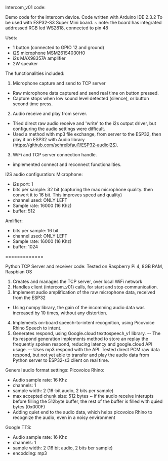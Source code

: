 Intercom_v01 code:

Demo code for the intercom device.
Code written with Arduino IDE 2.3.2
To be used with ESP32-S3 Super Mini board. 
~ note: the board has integrated addressed RGB led WS2818, connected to pin 48

Uses:
- 1 button (connected to GPIO 12 and ground)
- i2S microphone MSM261S4030H0
- i2s MAX98357A amplifier
- 2W speaker

The functionalities included:
1. Microphone capture and send to TCP server
- Raw microphone data captured and send real time on button pressed. 
- Capture stops when low sound level detected (silence), or button second time press.

2. Audio receive and play from server.
- Tried direct raw audio receive and 'write' to the i2s output driver, but configuring the audio settings were difficult.  
- Used a method with mp3 file exchange, from server to the ESP32, then play it on ESP32 with Audio library (https://github.com/schreibfaul1/ESP32-audioI2S).

3. WiFi and TCP server connection handle.
- implemented connect and reconnect functionalities. 

I2S audio configuration:
Microphone:
  - i2s port: 1
  - bits per sample: 32 bit (capturing the max microphone quality. then convert it to 16 bit. This improves speed and quality)
  - channel used: ONLY LEFT
  - Sample rate: 16000 (16 Khz)
  - buffer: 512

Amlifier:
  - bits per sample: 16 bit
  - channel used: ONLY LEFT
  - Sample rate: 16000 (16 Khz)
  - buffer: 1024

=============

Python TCP Server and receiver code:
Tested on Raspberry Pi 4, 8GB RAM, Raspbian OS

1. Creates and manages the TCP server, over local WiFi network
2. Handles client (intercom_v01) calls, for start and stop communication.
3. Implement audio amplification of the raw microphone data, received from the ESP32
  - Using numpy library, the gain of the incomming audio data was increased by 10 times, without any distortion.
 
4. Implements on-board speech-to-intent recognition, using Picovoice Rhino Speech to intent.
5. Generates respond, using Google.cloud texttospeech_v1 library.
  -- Тhe tts respond generation implements method to store an replay the frequently spoken respond, reducing latency and google.cloud API usage.
  -- Uses mp3 respond with the API. Tested direct PCM raw data respond, but not yet able to transfer and play the audio data from Python server to ESP32-s3 client on real time.

General audio format settings:
Picovoice Rhino: 
  - Audio sample rate: 16 Khz
  - channels: 1
  - sample width: 2 (16-bit audio, 2 bits per sample)
  - max accepted chunk size: 512 bytes
  ~ if the audio receive interupts before filling the 512byte buffer, the rest of the buffer is filled with quied bytes (0x000F)
  - Adding quiet end to the audio data, which helps picovoice Rhino to recognize the audio, even in a noisy environment

Google TTS:
  - Audio sample rate: 16 Khz
  - channels: 1
  - sample width: 2 (16 bit audio, 2 bits ber sample)
  - encodding: mp3



